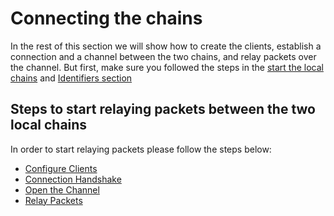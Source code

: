 # Connecting the chains

In the rest of this section we will show how to create the clients, establish a connection and a channel between the two chains, and relay packets over the channel. But first, make sure you followed the steps in the [start the local chains](../start.md) and [Identifiers section](../identifiers.md)

## Steps to start relaying packets between the two local chains

In order to start relaying packets please follow the steps below:

* [Configure Clients](./client.md)
* [Connection Handshake](./connection.md)
* [Open the Channel](./channel.md)
* [Relay Packets](./packet.md)
